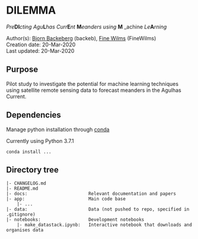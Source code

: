 # DILEMMA
_Pre_**DI**_cting Agu_**L**_has Curr_**E**_nt_ **M**_eanders using_ **M** _achine _Le_**A**_rning_

Author(s): [Bjorn Backeberg](mailto:backeb@gmail.com) (backeb), [Fine Wilms](mailto:fine.wilms@gmail.com) (FineWilms) <br>
Creation date: 20-Mar-2020 <br>
Last updated:  20-Mar-2020 <br>

## Purpose
Pilot study to investigate the potential for machine learning techniques using satellite remote sensing data to forecast meanders in the Agulhas Current.

## Dependencies
Manage python installation through [conda](https://docs.conda.io/en/latest/miniconda.html)

Currently using Python 3.7.1

`conda install ...`  

## Directory tree
```
|- CHANGELOG.md
|- README.md
|- docs:                       Relevant documentation and papers
|- app:                        Main code base
	|- ...
|- data:                       Data (not pushed to repo, specified in .gitignore)
|- notebooks:                  Development notebooks
    |- make_datastack.ipynb:   Interactive notebook that downloads and organises data
```
